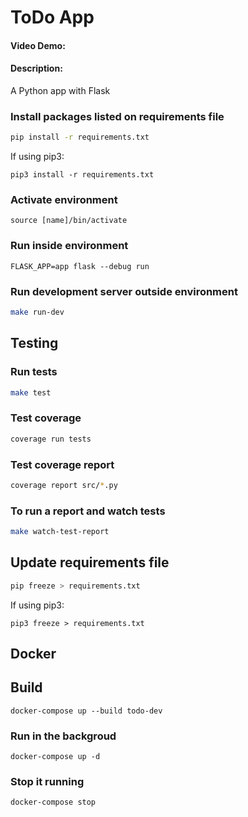# ToDo App

#### Video Demo: <URL HERE>

#### Description:

A Python app with Flask

### Install packages listed on requirements file

```bash
pip install -r requirements.txt
```

If using pip3:

```
pip3 install -r requirements.txt
```

### Activate environment

```
source [name]/bin/activate
```

### Run inside environment

```
FLASK_APP=app flask --debug run
```

### Run development server outside environment

```bash
make run-dev
```

## Testing

### Run tests

```bash
make test
```

### Test coverage

```bash
coverage run tests
```

### Test coverage report

```bash
coverage report src/*.py
```

### To run a report and watch tests

```bash
make watch-test-report
```

## Update requirements file

```bash
pip freeze > requirements.txt
```

If using pip3:

```
pip3 freeze > requirements.txt
```

## Docker

## Build

```
docker-compose up --build todo-dev
```

### Run in the backgroud

```
docker-compose up -d
```

### Stop it running

```
docker-compose stop
```
